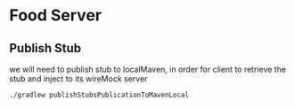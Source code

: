 # Food Server

## Publish Stub
we will need to publish stub to localMaven, in order for client to retrieve the stub and inject to its wireMock server
```$xslt
./gradlew publishStubsPublicationToMavenLocal
```